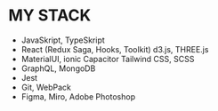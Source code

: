 # MY STACK
 - JavaSkript, TypeSkript
 - React (Redux Saga, Hooks, Toolkit) d3.js, THREE.js
 - MaterialUI, ionic Capacitor Tailwind CSS, SCSS
 - GraphQL, MongoDB
 - Jest
 - Git, WebPack
 - Figma, Miro, Adobe Photoshop
